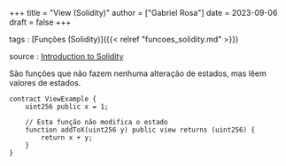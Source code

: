+++
title = "View (Solidity)"
author = ["Gabriel Rosa"]
date = 2023-09-06
draft = false
+++

tags
: [Funções (Solidity)]({{< relref "funcoes_solidity.md" >}})

source
: [Introduction to Solidity](https://learnweb3.io/degrees/ethereum-developer-degree/freshman/introduction-to-solidity/)

São funções que não fazem nenhuma alteração de estados, mas lêem valores de estados.

```solidity
contract ViewExample {
    uint256 public x = 1;

    // Esta função não modifica o estado
    function addToX(uint256 y) public view returns (uint256) {
        return x + y;
    }
}
```
